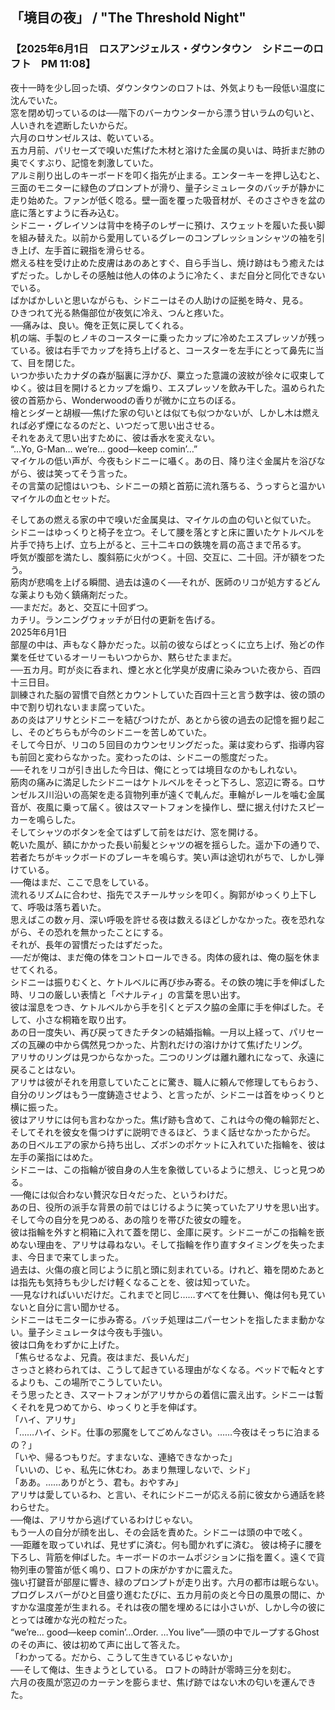 <h2>「境目の夜」 / "The Threshold Night"</h2>
<h3>【2025年6月1日　ロスアンジェルス・ダウンタウン　シドニーのロフト　PM 11:08】</h3>
<p>夜十一時を少し回った頃、ダウンタウンのロフトは、外気よりも一段低い温度に沈んでいた。<br>
窓を閉め切っているのは──階下のバーカウンターから漂う甘いラムの匂いと、人いきれを遮断したいからだ。<br>
六月のロサンゼルスは、乾いている。<br>
五カ月前、パリセーズで嗅いだ焦げた木材と溶けた金属の臭いは、時折まだ肺の奥でくすぶり、記憶を刺激していた。<br>
アルミ削り出しのキーボードを叩く指先が止まる。エンターキーを押し込むと、三面のモニターに緑色のプロンプトが滑り、量子シミュレータのバッチが静かに走り始めた。ファンが低く唸る。壁一面を覆った吸音材が、そのささやきを盆の底に落とすように呑み込む。<br>
シドニー・グレイソンは背中を椅子のレザーに預け、スウェットを履いた長い脚を組み替えた。以前から愛用しているグレーのコンプレッションシャツの袖を引き上げ、左手首に親指を滑らせる。<br>
燃える柱を受け止めた皮膚はあのあとすぐ、自ら手当し、焼け跡はもう癒えたはずだった。しかしその感触は他人の体のように冷たく、まだ自分と同化できないでいる。<br>
ばかばかしいと思いながらも、シドニーはその人助けの証拠を時々、見る。<br>
ひきつれて光る熱傷部位が夜気に冷え、つんと疼いた。<br>
──痛みは、良い。俺を正気に戻してくれる。<br>
机の端、手製のヒノキのコースターに乗ったカップに冷めたエスプレッソが残っている。彼は右手でカップを持ち上げると、コースターを左手にとって鼻先に当て、目を閉じた。<br>
いつか歩いたカナダの森が脳裏に浮かび、粟立った意識の波紋が徐々に収束してゆく。彼は目を開けるとカップを煽り、エスプレッソを飲み干した。温められた彼の首筋から、Wonderwoodの香りが微かに立ちのぼる。<br>
檜とシダーと胡椒──焦げた家の匂いとは似ても似つかないが、しかし木は燃えれば必ず煙になるのだと、いつだって思い出させる。<br>
それをあえて思い出すために、彼は香水を変えない。<br>
“…Yo, G-Man… we’re… good—keep comin’…”<br>
マイケルの低い声が、今夜もシドニーに囁く。あの日、降り注ぐ金属片を浴びながら、彼は笑ってそう言った。<br>
その言葉の記憶はいつも、シドニーの頬と首筋に流れ落ちる、うっすらと温かいマイケルの血とセットだ。</p>

<p>そしてあの燃える家の中で嗅いだ金属臭は、マイケルの血の匂いと似ていた。<br>
シドニーはゆっくりと椅子を立つ。そして腰を落とすと床に置いたケトルベルを片手で持ち上げ、立ち上がると、三十二キロの鉄塊を肩の高さまで吊るす。<br>
呼気が腹部を満たし、腹斜筋に火がつく。十回、交互に、二十回。汗が額をつたう。<br>
筋肉が悲鳴を上げる瞬間、過去は遠のく──それが、医師のリコが処方するどんな薬よりも効く鎮痛剤だった。<br>
──まだだ。あと、交互に十回ずつ。<br>
カチリ。ランニングウォッチが日付の更新を告げる。<br>
2025年6月1日<br>
部屋の中は、声もなく静かだった。以前の彼ならばとっくに立ち上げ、殆どの作業を任せているオーリーもいつからか、黙らせたままだ。<br>
──五カ月。町が炎に呑まれ、煙と水と化学臭が皮膚に染みついた夜から、百四十三日目。<br>
訓練された脳の習慣で自然とカウントしていた百四十三と言う数字は、彼の頭の中で割り切れないまま腐っていた。<br>
あの炎はアリサとシドニーを結びつけたが、あとから彼の過去の記憶を掘り起こし、そのどちらもが今のシドニーを苦しめていた。<br>
そして今日が、リコの５回目のカウンセリングだった。薬は変わらず、指導内容も前回と変わらなかった。変わったのは、シドニーの態度だった。<br>
──それをリコが引き出した今日は、俺にとっては境目なのかもしれない。<br>
筋肉の痛みに満足したシドニーはケトルベルをそっと下ろし、窓辺に寄る。ロサンゼルス川沿いの高架を走る貨物列車が遠くで軋んだ。車輪がレールを噛む金属音が、夜風に乗って届く。彼はスマートフォンを操作し、壁に据え付けたスピーカーを鳴らした。<br>
そしてシャツのボタンを全てはずして前をはだけ、窓を開ける。<br>
乾いた風が、額にかかった長い前髪とシャツの裾を揺らした。遥か下の通りで、若者たちがキックボードのブレーキを鳴らす。笑い声は途切れがちで、しかし弾けている。<br>
──俺はまだ、ここで息をしている。<br>
流れるリズムに合わせ、指先でスチールサッシを叩く。胸郭がゆっくり上下して、呼吸は落ち着いた。<br>
思えばこの数ヶ月、深い呼吸を許せる夜は数えるほどしかなかった。夜を恐れながら、その恐れを無かったことにする。<br>
それが、長年の習慣だったはずだった。<br>
──だが俺は、まだ俺の体をコントロールできる。肉体の疲れは、俺の脳を休ませてくれる。<br>
シドニーは振りむくと、ケトルベルに再び歩み寄る。その鉄の塊に手を伸ばした時、リコの厳しい表情と「ペナルティ」の言葉を思い出す。<br>
彼は溜息をつき、ケトルベルから手を引くとデスク脇の金庫に手を伸ばした。そして、小さな桐箱を取り出す。<br>
あの日一度失い、再び戻ってきたチタンの結婚指輪。一月以上経って、パリセーズの瓦礫の中から偶然見つかった、片割れだけの溶けかけて焦げたリング。<br>
アリサのリングは見つからなかった。二つのリングは離れ離れになって、永遠に戻ることはない。<br>
アリサは彼がそれを用意していたことに驚き、職人に頼んで修理してもらおう、自分のリングはもう一度鋳造させよう、と言ったが、シドニーは首をゆっくりと横に振った。<br>
彼はアリサには何も言わなかった。焦げ跡も含めて、これは今の俺の輪郭だと、そしてそれを彼女を傷つけずに説明できるほど、うまく話せなかったからだ。<br>
あの日ベルエアの家から持ち出し、ズボンのポケットに入れていた指輪を、彼は左手の薬指にはめた。<br>
シドニーは、この指輪が彼自身の人生を象徴しているように想え、じっと見つめる。<br>
──俺には似合わない贅沢な日々だった、というわけだ。<br>
あの日、役所の派手な背景の前ではじけるように笑っていたアリサを思い出す。そして今の自分を見つめる、あの陰りを帯びた彼女の瞳を。<br>
彼は指輪を外すと桐箱に入れて蓋を閉じ、金庫に戻す。シドニーがこの指輪を嵌めない理由を、アリサは尋ねない。そして指輪を作り直すタイミングを失ったまま、今日まで来てしまった。<br>
過去は、火傷の痕と同じように肌と頭に刻まれている。けれど、箱を閉めたあとは指先も気持ちも少しだけ軽くなることを、彼は知っていた。<br>
──見なければいいだけだ。これまでと同じ……すべてを仕舞い、俺は何も見ていないと自分に言い聞かせる。<br>
シドニーはモニターに歩み寄る。バッチ処理は二パーセントを指したまま動かない。量子シミュレータは今夜も手強い。<br>
彼は口角をわずかに上げた。<br>
「焦らせるなよ、兄貴。夜はまだ、長いんだ」<br>
さっさと終わられては、こうして起きている理由がなくなる。ベッドで転々とするよりも、この場所でこうしていたい。<br>
そう思ったとき、スマートフォンがアリサからの着信に震え出す。シドニーは暫くそれを見つめてから、ゆっくりと手を伸ばす。<br>
「ハイ、アリサ」<br>
「……ハイ、シド。仕事の邪魔をしてごめんなさい。……今夜はそっちに泊まるの？」<br>
「いや、帰るつもりだ。すまないな、連絡できなかった」<br>
「いいの、じゃ、私先に休むわ。あまり無理しないで、シド」<br>
「ああ。……ありがとう、君も。おやすみ」<br>
アリサは愛しているわ、と言い、それにシドニーが応える前に彼女から通話を終わらせた。<br>
──俺は、アリサから逃げているわけじゃない。<br>
もう一人の自分が顔を出し、その会話を責めた。シドニーは頭の中で呟く。<br>
──距離を取っていれば、見せずに済む。何も聞かれずに済む。
彼は椅子に腰を下ろし、背筋を伸ばした。キーボードのホームポジションに指を置く。遠くで貨物列車の警笛が低く鳴り、ロフトの床がかすかに震えた。<br>
強い打鍵音が部屋に響き、緑のプロンプトが走り出す。六月の都市は眠らない。<br>
プログレスバーがひと目盛り進むたびに、五カ月前の炎と今日の風景の間に、かすかな温度差が生まれる。それは夜の闇を埋めるには小さいが、しかし今の彼にとっては確かな光の粒だった。<br>
“we’re… good—keep comin’…Order. …You live”──頭の中でループするGhostのその声に、彼は初めて声に出して答えた。<br>
「わかってる。だから、こうして生きているじゃないか」<br>
──そして俺は、生きようとしている。
ロフトの時計が零時三分を刻む。<br>
六月の夜風が窓辺のカーテンを膨らませ、焦げ跡ではない木の匂いを運んできた。</p>